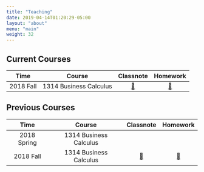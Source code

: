 ```yaml
---
title: "Teaching"
date: 2019-04-14T01:20:29-05:00
layout: "about"
menu: "main"
weight: 32
---
```


## Current Courses

| Time | Course | Classnote | Homework |
| :-----: | :-----: | :-----: |  :-----: |
| 2018 Fall | 1314 Business Calculus | [:notebook:][cn-2018-1314] | [:memo:][hw-2018-1314] |

## Previous Courses

| Time | Course | Classnote | Homework |
| :-----: | :-----: | :-----: |  :-----: |
| 2018 Spring | 1314 Business Calculus | | |
| 2018 Fall | 1314 Business Calculus | [:notebook:][cn-2018-1314] | [:memo:][hw-2018-1314] |

<!--Classnotes-->
[cn-2018-1314]:https://www.math.uh.edu/~zhenwang/1314ClassNotes.html

<!--Homeworks-->
[hw-2018-1314]:https://www.math.uh.edu/~zhenwang/1314AssignedHomework.htm
